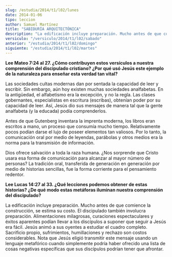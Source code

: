 ```yaml
---
slug: /estudia/2014/t1/l02/lunes
date: 2014-01-06
tipo: leccion
author: Samuel Martínez
title: "SABIDURÍA ARQUITECTÓNICA"
description: "La edificación incluye preparación. Mucho antes de que comience la construcción, se estima su costo. El discipulado también involucra preparación. Alimentaciones milagrosas, curaciones espectaculares y éxitos aparentes podían llevar a los discípulos a suponer que seguir a Jesús era fácil."
versiculo: "/versiculo/2014/t1/l02/sabado"
anterior: "/estudia/2014/t1/l02/domingo"
siguiente: "/estudia/2014/t1/l02/martes"
---
```


**Lee Mateo 7:24 al 27. ¿Cómo contribuyen estos versículos a nuestra comprensión del discipulado cristiano? ¿Por qué usó Jesús este ejemplo de la naturaleza para enseñar esta verdad tan vital?**

Las sociedades cultas modernas dan por sentada la capacidad de leer y escribir. Sin embargo, aún hoy existen muchas sociedades analfabetas. En la antigüedad, el alfabetismo era la excepción, y no la regla. Las clases gobernantes, especialistas en escritura (escribas), obtenían poder por su capacidad de leer. Así, Jesús dio sus mensajes de manera tal que la gente analfabeta (y la educada) podía comprenderlos.

Antes de que Gutenberg inventara la imprenta moderna, los libros eran escritos a mano, un proceso que consumía mucho tiempo. Relativamente pocos podían darse el lujo de poseer elementos tan valiosos. Por lo tanto, la comunicación oral por medio de leyendas, parábolas y otros medios era la norma para la transmisión de información.

Dios ofrece salvación a toda la raza humana. ¿Nos sorprende que Cristo usara esa forma de comunicación para alcanzar al mayor número de personas? La tradición oral, transferida de generación en generación por medio de historias sencillas, fue la forma corriente para el pensamiento redentor.

**Lee Lucas 14:27 al 33. ¿Qué lecciones podemos obtener de estas historias? ¿De qué modo estas metáforas iluminan nuestra comprensión del discipulado?**

La edificación incluye preparación. Mucho antes de que comience la construcción, se estima su costo. El discipulado también involucra preparación. Alimentaciones milagrosas, curaciones espectaculares y éxitos aparentes podían llevar a los discípulos a suponer que seguir a Jesús era fácil. Jesús animó a sus oyentes a estudiar el cuadro completo. Sacrificio propio, sufrimientos, humillaciones y rechazo son costos considerables. Nota que Jesús eligió transmitir este mensaje usando un lenguaje metafórico cuando simplemente podría haber ofrecido una lista de cosas negativas específicas que sus discípulos podrían tener que afrontar.
